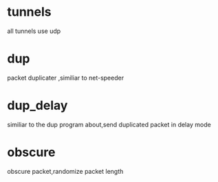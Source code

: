 # tunnels
all tunnels use udp

# dup
packet duplicater ,similiar to net-speeder

# dup_delay
similiar to the dup program about,send duplicated packet in delay mode

# obscure
obscure packet,randomize packet length
